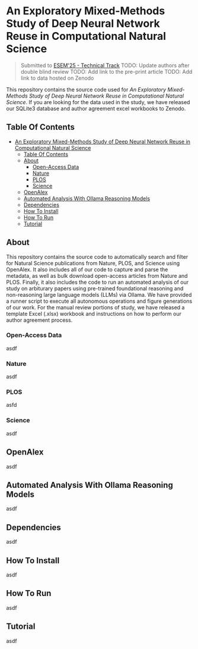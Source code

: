 # An Exploratory Mixed-Methods Study of Deep Neural Network Reuse in Computational Natural Science

> Submitted to
> [ESEM'25 - Technical Track](https://conf.researchr.org/track/esem-2025/esem-2025-technical-track)
> TODO: Update authors after double blind review TODO: Add link to the pre-print
> article TODO: Add link to data hosted on Zenodo

This repository contains the source code used for *An Exploratory Mixed-Methods
Study of Deep Neural Network Reuse in Computational Natural Science*. If you are
looking for the data used in the study, we have released our SQLite3 database
and author agreement excel workbooks to Zenodo.

## Table Of Contents

- [An Exploratory Mixed-Methods Study of Deep Neural Network Reuse in Computational Natural Science](#an-exploratory-mixed-methods-study-of-deep-neural-network-reuse-in-computational-natural-science)
  - [Table Of Contents](#table-of-contents)
  - [About](#about)
    - [Open-Access Data](#open-access-data)
    - [Nature](#nature)
    - [PLOS](#plos)
    - [Science](#science)
  - [OpenAlex](#openalex)
  - [Automated Analysis With Ollama Reasoning Models](#automated-analysis-with-ollama-reasoning-models)
  - [Dependencies](#dependencies)
  - [How To Install](#how-to-install)
  - [How To Run](#how-to-run)
  - [Tutorial](#tutorial)

## About

This repository contains the source code to automatically search and filter for
Natural Science publications from Nature, PLOS, and Science using OpenAlex. It
also includes all of our code to capture and parse the metadata, as well as bulk
download open-access articles from Nature and PLOS. Finally, it also includes
the code to run an automated analysis of our study on arbiturary papers using
pre-trained foundational reasoning and non-reasoning large language models
(LLMs) via Ollama. We have provided a runner script to execute all autonomous
operations and figure generations of our work. For the manual review portions of
study, we have released a template Excel (.xlsx) workbook and instructions on
how to perform our author agreement process.

### Open-Access Data

asdf

### Nature

asdf

### PLOS

asfd

### Science

asdf

## OpenAlex

asdf

## Automated Analysis With Ollama Reasoning Models

asdf

## Dependencies

asdf

## How To Install

asdf

## How To Run

asdf

## Tutorial

asdf
